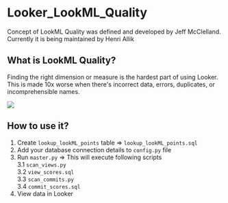 # Looker_LookML_Quality
Concept of LookML Quality was defined and developed by Jeff McClelland. Currently it is being maintained by Henri Allik 

## What is LookML Quality?

Finding the right dimension or measure is the hardest part of using Looker. This is made 10x worse when there's incorrect data, errors, duplicates, or incomprehensible names.

![](https://preview.ibb.co/bx2j99/score.png)

## How to use it?

1. Create `lookup_lookML_points` table => `lookup_lookML_points.sql`
2. Add your database connection details to `config.py` file
3. Run `master.py` => This will execute following scripts  
  3.1 `scan_views.py`  
  3.2 `view_scores.sql`  
  3.3 `scan_commits.py`  
  3.4 `commit_scores.sql`  
4. View data in Looker


